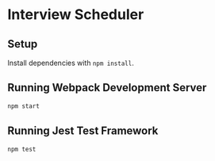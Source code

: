 # Interview Scheduler

## Setup

Install dependencies with `npm install`.

## Running Webpack Development Server

```sh
npm start
```

## Running Jest Test Framework

```sh
npm test
```